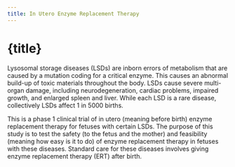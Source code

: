 ```yaml
---
title: In Utero Enzyme Replacement Therapy
---
```


# {title}

Lysosomal storage diseases (LSDs) are inborn errors of metabolism that are caused by a mutation coding for a critical enzyme. This causes an abnormal build-up of toxic materials throughout the body. LSDs cause severe multi-organ damage, including neurodegeneration, cardiac problems, impaired growth, and enlarged spleen and liver. While each LSD is a rare disease, collectively LSDs affect 1 in 5000 births.

This is a phase 1 clinical trial of in utero (meaning before birth) enzyme replacement therapy for fetuses with certain LSDs. The purpose of this study is to test the safety (to the fetus and the mother) and feasibility (meaning how easy is it to do) of enzyme replacement therapy in fetuses with these diseases. Standard care for these diseases involves giving enzyme replacement therapy (ERT) after birth.
